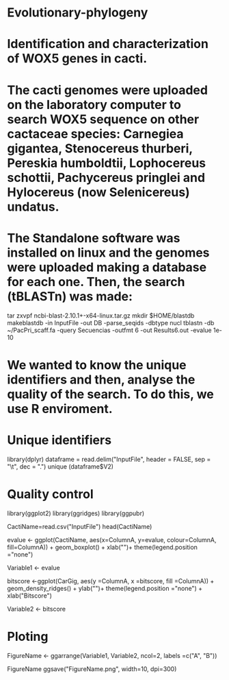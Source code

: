 # Evolutionary-phylogeny
# Identification and characterization of WOX5 genes in cacti.

# The cacti genomes were uploaded on the laboratory computer to search WOX5 sequence on other cactaceae species: Carnegiea gigantea, Stenocereus thurberi, Pereskia humboldtii, Lophocereus schottii, Pachycereus pringlei and Hylocereus (now Selenicereus) undatus.

# The Standalone software was installed on linux and the genomes were uploaded making a database for each one. Then, the search (tBLASTn) was made:

tar zxvpf ncbi-blast-2.10.1+-x64-linux.tar.gz
mkdir $HOME/blastdb
makeblastdb -in InputFile -out DB -parse_seqids -dbtype nucl 
tblastn -db ~/PacPri_scaff.fa -query Secuencias -outfmt 6 -out Results6.out -evalue 1e-10

# We wanted to know the unique identifiers and then, analyse the quality of the search. To do this, we use R enviroment. 

# Unique identifiers 
library(dplyr)
dataframe = read.delim("InputFile", header = FALSE, sep = "\t", dec = ".")
unique (dataframe$V2)

# Quality control
library(ggplot2)
library(ggridges)
library(ggpubr)

CactiName=read.csv("InputFile")
head(CactiName)

evalue <- ggplot(CactiName, aes(x=ColumnA, y=evalue, colour=ColumnA, fill=ColumnA)) +
  geom_boxplot() +
  xlab("")+
  theme(legend.position ="none")

Variable1 <- evalue

bitscore <-ggplot(CarGig, aes(y =ColumnA, x =bitscore, fill =ColumnA)) +
  geom_density_ridges() +
  ylab("")+
  theme(legend.position ="none") +
  xlab("Bitscore")

Variable2 <- bitscore

# Ploting
FigureName <- ggarrange(Variable1, Variable2, ncol=2, labels =c("A", "B"))

FigureName 
ggsave("FigureName.png", width=10, dpi=300)

